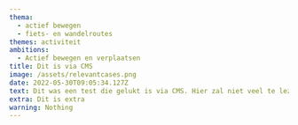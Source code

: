 ```yaml
---
thema:
  - actief bewegen
  - fiets- en wandelroutes
themes: activiteit
ambitions:
  - Actief bewegen en verplaatsen
title: Dit is via CMS
image: /assets/relevantcases.png
date: 2022-05-30T09:05:34.127Z
text: Dit was een test die gelukt is via CMS. Hier zal niet veel te lezen zijn.
extra: Dit is extra
warning: Nothing
---
```

